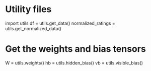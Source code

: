 # Utility files
import utils
df = utils.get_data()
normalized_ratings = utils.get_normalized_data()

# Get the weights and bias tensors
W = utils.weights()
hb = utils.hidden_bias()
vb = utils.visible_bias()

